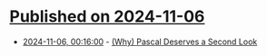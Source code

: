 # [Published on 2024-11-06](index.md)

* [2024-11-06, 00:16:00](https://soylentnews.org/article.pl?sid=24/11/05/0327234&from=rss) - [(Why) Pascal Deserves a Second Look](https://soylentnews.org/article.pl?sid=24/11/05/0327234&from=rss)
